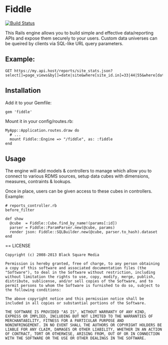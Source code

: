 # Fiddle

[![Build Status](https://travis-ci.org/bsm/fiddle.png?branch=master)](https://travis-ci.org/bsm/fiddle)

This Rails engine allows you to build simple and effective data/reporting APIs and expose them 
securely to your users. Custom data universes can be queired by clients via SQL-like URL query parameters. 

## Example:
 
    GET https://my.api.host/reports/site_stats.json?select[]=page_views&by[]=date|site&where[site_id.in]=33|44|55&where[date.between]=-30..0

## Installation

Add it to your Gemfile:

    gem 'fiddle'

Mount it in your config/routes.rb:

    MyApp::Application.routes.draw do
      # ...
      mount Fiddle::Engine => "/fiddle", as: :fiddle
    end

## Usage

The engine will add models & controllers to manage which allow you to connect to various RDMS sources, 
setup data cubes with dimensions, measures, contraints & lookups.

Once in place, users can be given access to these cubes in controllers. Example:
  
    # reports_controller.rb
    before_filter

    def show
      @cube  = Fiddle::Cube.find_by_name!(params[:id])
      parser = Fiddle::ParamParser.new(@cube, params)
      render json: Fiddle::SQLBuilder.new(@cube, parser.to_hash).dataset
    end

== LICENSE

    Copyright (c) 2008-2013 Black Square Media

    Permission is hereby granted, free of charge, to any person obtaining
    a copy of this software and associated documentation files (the
    "Software"), to deal in the Software without restriction, including
    without limitation the rights to use, copy, modify, merge, publish,
    distribute, sublicense, and/or sell copies of the Software, and to
    permit persons to whom the Software is furnished to do so, subject to
    the following conditions:

    The above copyright notice and this permission notice shall be
    included in all copies or substantial portions of the Software.

    THE SOFTWARE IS PROVIDED "AS IS", WITHOUT WARRANTY OF ANY KIND,
    EXPRESS OR IMPLIED, INCLUDING BUT NOT LIMITED TO THE WARRANTIES OF
    MERCHANTABILITY, FITNESS FOR A PARTICULAR PURPOSE AND
    NONINFRINGEMENT. IN NO EVENT SHALL THE AUTHORS OR COPYRIGHT HOLDERS BE
    LIABLE FOR ANY CLAIM, DAMAGES OR OTHER LIABILITY, WHETHER IN AN ACTION
    OF CONTRACT, TORT OR OTHERWISE, ARISING FROM, OUT OF OR IN CONNECTION
    WITH THE SOFTWARE OR THE USE OR OTHER DEALINGS IN THE SOFTWARE.
